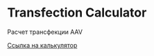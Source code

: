 # Transfection Calculator

Расчет трансфекции AAV

[Ссылка на калькулятор](https://pavrostiva.github.io/transfection_calc/)